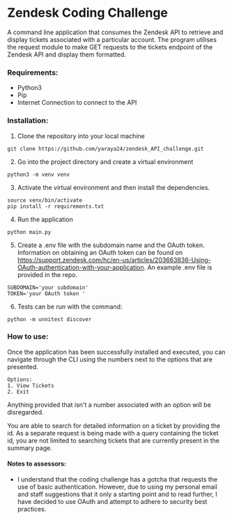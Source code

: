 # Zendesk Coding Challenge

A command line application that consumes the Zendesk API to retrieve and display tickets associated with a particular account. The program utilises the request module to make GET requests to the tickets endpoint of the Zendesk API and display them formatted. 



### Requirements:

* Python3
* Pip
* Internet Connection to connect to the API



### Installation:

1. Clone the repository into your local machine

```
git clone https://github.com/yaraya24/zendesk_API_challenge.git
```

2. Go into the project directory and create a virtual environment

```
python3 -m venv venv
```

3. Activate the virtual environment and then install the dependencies.

```
source venv/bin/activate
pip install -r requirements.txt
```

4. Run the application

```
python main.py
```

5. Create a .env file with the subdomain name and the OAuth token. Information on obtaining an OAuth token can be found on https://support.zendesk.com/hc/en-us/articles/203663836-Using-OAuth-authentication-with-your-application. An example .env file is provided in the repo.

```
SUBDOMAIN='your subdomain'
TOKEN='your OAuth token '
```



6. Tests can be run with the command:

```
python -m unnitest discover
```



### How to use:

Once the application has been successfully installed and executed, you can navigate through the CLI using the numbers next to the options that are presented.

```
Options:
1. View Tickets
2. Exit
```

Anything provided that isn't a number associated with an option will be disregarded.

You are able to search for detailed information on a ticket by providing the id. As a separate request is being made with a query containing the ticket id, you are not limited to searching tickets that are currently present in the summary page.



#### Notes to assessors:

* I understand that the coding challenge has a gotcha that requests the use of basic authentication. However, due to using my personal email and staff suggestions that it only a starting point and to read further, I have decided to use OAuth and attempt to adhere to security best practices. 